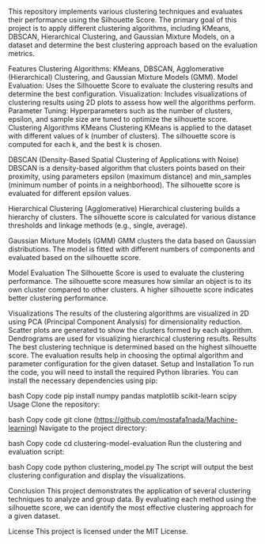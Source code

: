 This repository implements various clustering techniques and evaluates their performance using the Silhouette Score. The primary goal of this project is to apply different clustering algorithms, including KMeans, DBSCAN, Hierarchical Clustering, and Gaussian Mixture Models, on a dataset and determine the best clustering approach based on the evaluation metrics.

Features
Clustering Algorithms: KMeans, DBSCAN, Agglomerative (Hierarchical) Clustering, and Gaussian Mixture Models (GMM).
Model Evaluation: Uses the Silhouette Score to evaluate the clustering results and determine the best configuration.
Visualization: Includes visualizations of clustering results using 2D plots to assess how well the algorithms perform.
Parameter Tuning: Hyperparameters such as the number of clusters, epsilon, and sample size are tuned to optimize the silhouette score.
Clustering Algorithms
KMeans Clustering
KMeans is applied to the dataset with different values of k (number of clusters). The silhouette score is computed for each k, and the best k is chosen.

DBSCAN (Density-Based Spatial Clustering of Applications with Noise)
DBSCAN is a density-based algorithm that clusters points based on their proximity, using parameters epsilon (maximum distance) and min_samples (minimum number of points in a neighborhood). The silhouette score is evaluated for different epsilon values.

Hierarchical Clustering (Agglomerative)
Hierarchical clustering builds a hierarchy of clusters. The silhouette score is calculated for various distance thresholds and linkage methods (e.g., single, average).

Gaussian Mixture Models (GMM)
GMM clusters the data based on Gaussian distributions. The model is fitted with different numbers of components and evaluated based on the silhouette score.

Model Evaluation
The Silhouette Score is used to evaluate the clustering performance. The silhouette score measures how similar an object is to its own cluster compared to other clusters. A higher silhouette score indicates better clustering performance.

Visualizations
The results of the clustering algorithms are visualized in 2D using PCA (Principal Component Analysis) for dimensionality reduction.
Scatter plots are generated to show the clusters formed by each algorithm.
Dendrograms are used for visualizing hierarchical clustering results.
Results
The best clustering technique is determined based on the highest silhouette score.
The evaluation results help in choosing the optimal algorithm and parameter configuration for the given dataset.
Setup and Installation
To run the code, you will need to install the required Python libraries. You can install the necessary dependencies using pip:

bash
Copy code
pip install numpy pandas matplotlib scikit-learn scipy
Usage
Clone the repository:

bash
Copy code
git clone (https://github.com/mostafa1nada/Machine-learning)
Navigate to the project directory:

bash
Copy code
cd clustering-model-evaluation
Run the clustering and evaluation script:

bash
Copy code
python clustering_model.py
The script will output the best clustering configuration and display the visualizations.

Conclusion
This project demonstrates the application of several clustering techniques to analyze and group data. By evaluating each method using the silhouette score, we can identify the most effective clustering approach for a given dataset.

License
This project is licensed under the MIT License.
